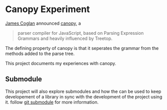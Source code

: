 Canopy Experiment
=================

[James Coglan][1] announced [canopy][2], a

> parser compiler for JavaScript, based on Parsing Expression Grammars
> and heavily influenced by Treetop. 

The defining property of canopy is that it seperates the grammar from
the methods added to the parse tree.

This project documents my experiences with canopy.

Submodule
---------

This project will also explore submodules and how the can be used to
keep developement of a library in sync with the development of the
project using it. follow [git submodule][3] for more information.

[1]: https://github.com/jcoglan "GitHub profile of James Coglan"
[2]: https://github.com/jcoglan/canopy "Canopy project source code on GitHub"
[3]: http://git-scm.com/book/en/Git-Tools-Submodules "Git documentation about submodules"